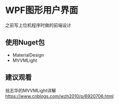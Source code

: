 # WPF图形用户界面
之前写上位机程序时做的前端设计
## 使用Nuget包
+ MaterialDesign
+ MVVMLight
## 建议观看
翁志华的MVVMLight详解  
https://www.cnblogs.com/wzh2010/p/6920706.html
